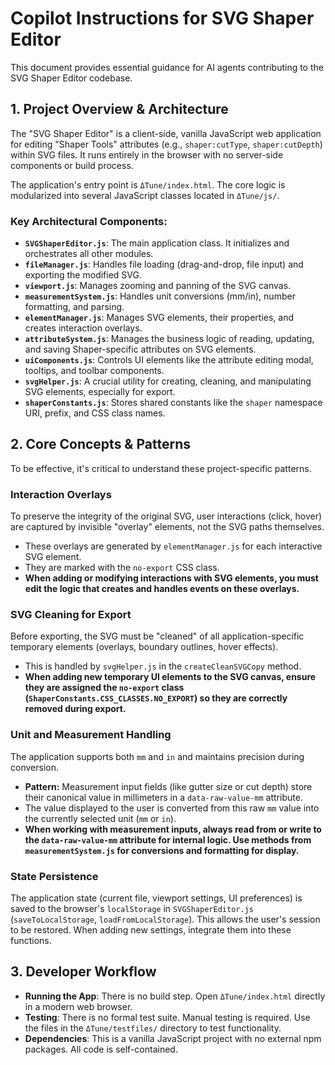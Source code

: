 # Copilot Instructions for SVG Shaper Editor

This document provides essential guidance for AI agents contributing to the SVG Shaper Editor codebase.

## 1. Project Overview & Architecture

The "SVG Shaper Editor" is a client-side, vanilla JavaScript web application for editing "Shaper Tools" attributes (e.g., `shaper:cutType`, `shaper:cutDepth`) within SVG files. It runs entirely in the browser with no server-side components or build process.

The application's entry point is `ΔTune/index.html`. The core logic is modularized into several JavaScript classes located in `ΔTune/js/`.

### Key Architectural Components:

- **`SVGShaperEditor.js`**: The main application class. It initializes and orchestrates all other modules.
- **`fileManager.js`**: Handles file loading (drag-and-drop, file input) and exporting the modified SVG.
- **`viewport.js`**: Manages zooming and panning of the SVG canvas.
- **`measurementSystem.js`**: Handles unit conversions (mm/in), number formatting, and parsing.
- **`elementManager.js`**: Manages SVG elements, their properties, and creates interaction overlays.
- **`attributeSystem.js`**: Manages the business logic of reading, updating, and saving Shaper-specific attributes on SVG elements.
- **`uiComponents.js`**: Controls UI elements like the attribute editing modal, tooltips, and toolbar components.
- **`svgHelper.js`**: A crucial utility for creating, cleaning, and manipulating SVG elements, especially for export.
- **`shaperConstants.js`**: Stores shared constants like the `shaper` namespace URI, prefix, and CSS class names.

## 2. Core Concepts & Patterns

To be effective, it's critical to understand these project-specific patterns.

### Interaction Overlays

To preserve the integrity of the original SVG, user interactions (click, hover) are captured by invisible "overlay" elements, not the SVG paths themselves.
- These overlays are generated by `elementManager.js` for each interactive SVG element.
- They are marked with the `no-export` CSS class.
- **When adding or modifying interactions with SVG elements, you must edit the logic that creates and handles events on these overlays.**

### SVG Cleaning for Export

Before exporting, the SVG must be "cleaned" of all application-specific temporary elements (overlays, boundary outlines, hover effects).
- This is handled by `svgHelper.js` in the `createCleanSVGCopy` method.
- **When adding new temporary UI elements to the SVG canvas, ensure they are assigned the `no-export` class (`ShaperConstants.CSS_CLASSES.NO_EXPORT`) so they are correctly removed during export.**

### Unit and Measurement Handling

The application supports both `mm` and `in` and maintains precision during conversion.
- **Pattern:** Measurement input fields (like gutter size or cut depth) store their canonical value in millimeters in a `data-raw-value-mm` attribute.
- The value displayed to the user is converted from this raw `mm` value into the currently selected unit (`mm` or `in`).
- **When working with measurement inputs, always read from or write to the `data-raw-value-mm` attribute for internal logic. Use methods from `measurementSystem.js` for conversions and formatting for display.**

### State Persistence

The application state (current file, viewport settings, UI preferences) is saved to the browser's `localStorage` in `SVGShaperEditor.js` (`saveToLocalStorage`, `loadFromLocalStorage`). This allows the user's session to be restored. When adding new settings, integrate them into these functions.

## 3. Developer Workflow

- **Running the App**: There is no build step. Open `ΔTune/index.html` directly in a modern web browser.
- **Testing**: There is no formal test suite. Manual testing is required. Use the files in the `ΔTune/testfiles/` directory to test functionality.
- **Dependencies**: This is a vanilla JavaScript project with no external npm packages. All code is self-contained.
